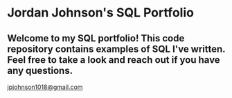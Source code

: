 # Jordan Johnson's SQL Portfolio


## Welcome to my SQL portfolio! This code repository contains examples of SQL I've written. Feel free to take a look and reach out if you have any questions. 
jpjohnson1018@gmail.com
